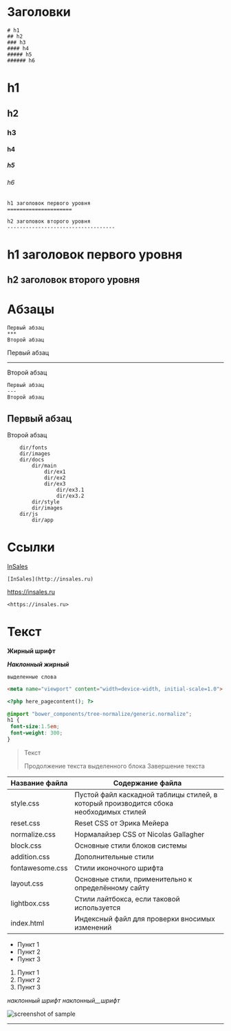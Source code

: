 # Заголовки

`````
# h1
## h2
### h3
#### h4
##### h5
###### h6
`````
# h1
## h2
### h3
#### h4
##### h5
###### h6

```
h1 заголовок первого уровня
=====================

h2 заголовок второго уровня
-----------------------------------
```
h1 заголовок первого уровня
=====================

h2 заголовок второго уровня
-----------------------------------


# Абзацы
```
Первый абзац
***
Второй абзац
```
Первый абзац
***
Второй абзац

```
Первый абзац
---
Второй абзац
```
Первый абзац
---
Второй абзац

```
    dir/fonts
    dir/images
    dir/docs
        dir/main
            dir/ex1
            dir/ex2
            dir/ex3
                dir/ex3.1
                dir/ex3.2        
        dir/style
        dir/images
    dir/js
        dir/app
```

# Ссылки
[InSales](http://insales.ru)
```
[InSales](http://insales.ru)
```

<https://insales.ru>
```
<https://insales.ru>
```
# Текст

**Жирный шрифт**

***Наклонный жирный***

`выделенные слова`

   
    
```html
<meta name="viewport" content="width=device-width, initial-scale=1.0">
```
```php
<?php here_pagecontent(); ?>
```
```scss /* или css */
@import "bower_components/tree-normalize/generic.normalize";
h1 {
 font-size:1.5em;
 font-weight: 300;
}
```

> Текст
> 
> Продолжение текста выделенного блока
> Завершение текста

Название файла  | Содержание файла
----------------|----------------------
style.css       | Пустой файл каскадной таблицы стилей, в который производится сбока необходимых стилей
reset.css       | Reset CSS от Эрика Мейера
normalize.css   | Нормалайзер CSS от Nicolas Gallagher
block.css       | Основные стили блоков системы
addition.css    | Дополнительные стили
fontawesome.css | Стили иконочного шрифта
layout.css      | Основные стили, применительно к определённому сайту
lightbox.css    | Стили лайтбокса, если таковой используется
index.html      | Индексный файл для проверки вносимых изменений

* Пункт 1
* Пункт 2
* Пункт 3

1. Пункт 1
2. Пункт 2
3. Пункт 3

_наклонный_ _шрифт_ _наклонный__шрифт_

![screenshot of sample](https://assets3.insales.ru/assets/1/6200/1103928/1551887044/main-header-img.png)



---
